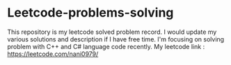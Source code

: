 # Leetcode-problems-solving

This repository is my leetcode solved problem record.
I would update my various solutions and description if I have free time.
I'm focusing on solving problem with C++ and C# language code recently.
My leetcode link : https://leetcode.com/nani0979/

